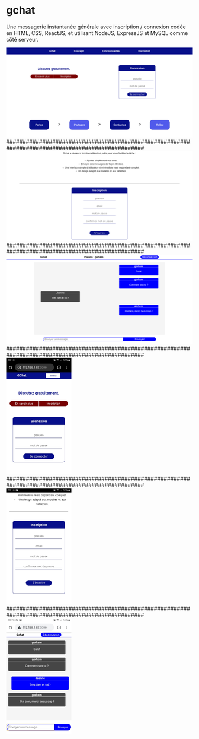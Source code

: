 # gchat
Une messagerie instantanée générale avec inscription / connexion codée en HTML, CSS, ReactJS, et utilisant NodeJS, ExpressJS et MySQL comme côté serveur.

<img src="screenshots/gchat1.png" alt=""/>
##################################################################################################
<img src="screenshots/gchat2.png" alt=""/>
##################################################################################################
<img src="screenshots/gchat3.png" alt=""/>
##################################################################################################
<img width="35%" src="screenshots/gchat4.jpeg" alt=""/>
##################################################################################################
<img width="35%" src="screenshots/gchat5.jpeg" alt=""/>
##################################################################################################
<img width="35%" src="screenshots/gchat6.jpeg" alt=""/>

